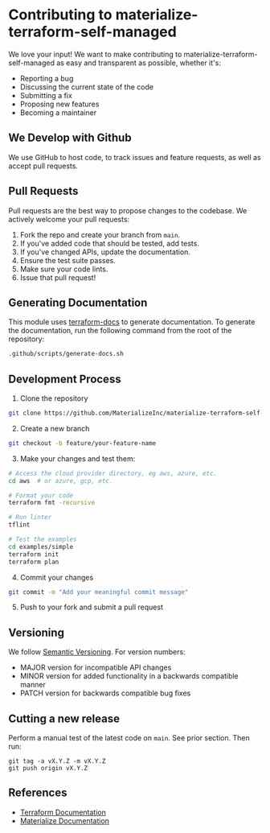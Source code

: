 # Contributing to materialize-terraform-self-managed

We love your input! We want to make contributing to materialize-terraform-self-managed as easy and transparent as possible, whether it's:

- Reporting a bug
- Discussing the current state of the code
- Submitting a fix
- Proposing new features
- Becoming a maintainer

## We Develop with Github
We use GitHub to host code, to track issues and feature requests, as well as accept pull requests.

## Pull Requests
Pull requests are the best way to propose changes to the codebase. We actively welcome your pull requests:

1. Fork the repo and create your branch from `main`.
2. If you've added code that should be tested, add tests.
3. If you've changed APIs, update the documentation.
4. Ensure the test suite passes.
5. Make sure your code lints.
6. Issue that pull request!


## Generating Documentation

This module uses [terraform-docs](https://terraform-docs.io/user-guide/introduction/) to generate documentation. To generate the documentation, run the following command from the root of the repository:

```bash
.github/scripts/generate-docs.sh
```

## Development Process

1. Clone the repository
```bash
git clone https://github.com/MaterializeInc/materialize-terraform-self-managed.git
```

2. Create a new branch
```bash
git checkout -b feature/your-feature-name
```

3. Make your changes and test them:
```bash
# Access the cloud provider directory, eg aws, azure, etc.
cd aws  # or azure, gcp, etc.

# Format your code
terraform fmt -recursive

# Run linter
tflint

# Test the examples
cd examples/simple
terraform init
terraform plan
```

4. Commit your changes
```bash
git commit -m "Add your meaningful commit message"
```

5. Push to your fork and submit a pull request

## Versioning

We follow [Semantic Versioning](https://semver.org/). For version numbers:

- MAJOR version for incompatible API changes
- MINOR version for added functionality in a backwards compatible manner
- PATCH version for backwards compatible bug fixes

## Cutting a new release

Perform a manual test of the latest code on `main`. See prior section. Then run:

    git tag -a vX.Y.Z -m vX.Y.Z
    git push origin vX.Y.Z

## References

- [Terraform Documentation](https://www.terraform.io/docs)
- [Materialize Documentation](https://materialize.com/docs)
